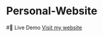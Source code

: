 # Personal-Website

#🔗 Live Demo [Visit my website](https://abraham-moncherry.github.io/Personal-Website/)

